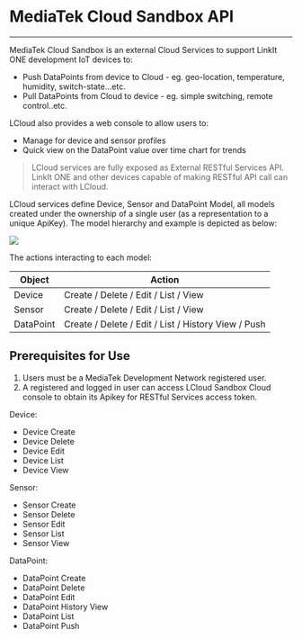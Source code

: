 # MediaTek Cloud Sandbox API

* * *

MediaTek Cloud Sandbox is an external Cloud Services to support LinkIt ONE development IoT devices to:
- Push DataPoints from device to Cloud - eg. geo-location, temperature, humidity, switch-state...etc.
- Pull DataPoints from Cloud to device - eg. simple switching, remote control..etc.

LCloud also provides a web console to allow users to:

- Manage for device and sensor profiles
- Quick view on the DataPoint value over time chart for trends

> LCloud services are fully exposed as External RESTful Services API. LinkIt ONE and other devices capable of making RESTful API call can interact with LCloud.

LCloud services define Device, Sensor and DataPoint Model, all models created under the ownership of a single user (as a representation to a unique ApiKey). The model hierarchy and example is depicted as below:

![](https://documentation.mediatek.com/download/attachments/3409693/image2014-6-24%2010%3A32%3A1.png?version=1&modificationDate=1403577106000&api=v2)

The actions interacting to each model:

| Object| Action|
| --- | --- |
| Device | Create / Delete / Edit / List / View |
| Sensor | Create / Delete / Edit / List / View |
| DataPoint | Create / Delete / Edit / List / History View / Push |

## Prerequisites for Use

1. Users must be a MediaTek Development Network registered user.
2. A registered and logged in user can access LCloud Sandbox Cloud console  to obtain its Apikey for RESTful Services access token.

Device:
- Device Create
- Device Delete
- Device Edit
- Device List
- Device View

Sensor:
- Sensor Create
- Sensor Delete
- Sensor Edit
- Sensor List
- Sensor View

DataPoint:
- DataPoint Create
- DataPoint Delete
- DataPoint Edit
- DataPoint History View
- DataPoint List
- DataPoint Push
